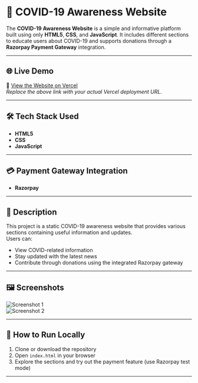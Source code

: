 # 🦠 COVID-19 Awareness Website

The **COVID-19 Awareness Website** is a simple and informative platform built using only **HTML5**, **CSS**, and **JavaScript**. It includes different sections to educate users about COVID-19 and supports donations through a **Razorpay Payment Gateway** integration.

---

## 🌐 Live Demo

🔗 [View the Website on Vercel](https://covid-19-awareness-website.vercel.app/)  
*Replace the above link with your actual Vercel deployment URL.*

---

## 🛠️ Tech Stack Used

- **HTML5**
- **CSS**
- **JavaScript**

---

## 💳 Payment Gateway Integration

- **Razorpay**

---

## 📄 Description

This project is a static COVID-19 awareness website that provides various sections containing useful information and updates.  
Users can:
- View COVID-related information
- Stay updated with the latest news
- Contribute through donations using the integrated Razorpay gateway

---

## 🖼️ Screenshots

![Screenshot 1](https://user-images.githubusercontent.com/72568715/125443620-4e60bcde-c2d3-42cc-ad40-279d59ecd7ea.PNG)  
![Screenshot 2](https://user-images.githubusercontent.com/72568715/125443725-4c1bbcb4-46f5-4518-b29a-60ea750ecd2b.PNG)

---

## 🚀 How to Run Locally

1. Clone or download the repository  
2. Open `index.html` in your browser  
3. Explore the sections and try out the payment feature (use Razorpay test mode)

---



